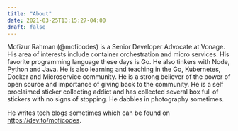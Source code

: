 ```yaml
---
title: "About"
date: 2021-03-25T13:15:27-04:00
draft: false
---
```


Mofizur Rahman (@moficodes) is a Senior Developer Advocate at Vonage. His area of interests include container orchestration and micro services. His favorite programming language these days is Go. He also tinkers with Node, Python and Java. He is also learning and teaching in the Go, Kubernetes, Docker and Microservice community. He is a strong believer of the power of open source and importance of giving back to the community. He is a self proclaimed sticker collecting addict and has collected several box full of stickers with no signs of stopping. He dabbles in photography sometimes.

He writes tech blogs sometimes which can be found on https://dev.to/moficodes.
